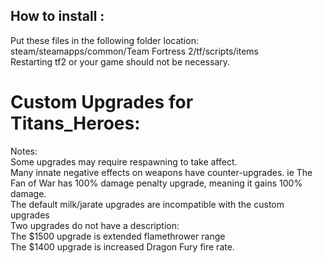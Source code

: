 ## How to install :
Put these files in the following folder location:\
steam/steamapps/common/Team Fortress 2/tf/scripts/items\
Restarting tf2 or your game should not be necessary.

# Custom Upgrades for Titans_Heroes:
Notes:\
Some upgrades may require respawning to take affect.\
Many innate negative effects on weapons have counter-upgrades. ie The Fan of War has 100% damage penalty upgrade, meaning it gains 100% damage.\
The default milk/jarate upgrades are incompatible with the custom upgrades\
Two upgrades do not have a description:\
The $1500 upgrade is extended flamethrower range\
The $1400 upgrade is increased Dragon Fury fire rate.

